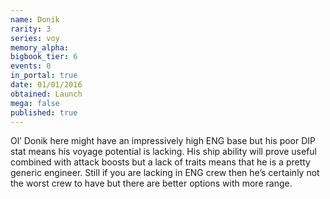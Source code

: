 ```yaml
---
name: Donik
rarity: 3
series: voy
memory_alpha:
bigbook_tier: 6
events: 0
in_portal: true
date: 01/01/2016
obtained: Launch
mega: false
published: true
---
```


Ol’ Donik here might have an impressively high ENG base but his poor DIP stat means his voyage potential is lacking. His ship ability will prove useful combined with attack boosts but a lack of traits means that he is a pretty generic engineer. Still if you are lacking in ENG crew then he’s certainly not the worst crew to have but there are better options with more range.
